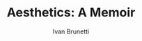 ---
title: "Aesthetics: A Memoir"
subtitle: ""
description: ""
layout: book
author: Ivan Brunetti
started: 2013-09-20
read: 2013-10-05
status: read
rating: 4
color: 
cover: 
pages: 120
progress: 0
link: 
---